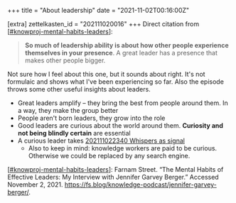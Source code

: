 +++
title = "About leadership"
date = "2021-11-02T00:16:00Z"

[extra]
zettelkasten_id = "202111020016"
+++
Direct citation from [[#knowproj-mental-habits-leaders](/zettelkasten/tags/knowproj-mental-habits-leaders)]:

> **So much of leadership ability is about how other people experience themselves in your presence**. A great leader has a presence that makes other people bigger.

Not sure how I feel about this one, but it sounds about right. It's not formulaic and shows what I've been experiencing so far. Also the episode throws some other useful insights about leaders.

- Great leaders amplify – they bring the best from people around them. In a way, they make the group better 
- People aren't born leaders, they grow into the role
- Good leaders are curious about the world around them. **Curiosity and not being blindly certain** are essential
- A curious leader takes [202111022340 Whispers as signal](/zettelkasten/202111022340-whispers-as-signal)
	- Also to keep in mind: knowledge workers are paid to be curious. Otherwise we could be replaced by any search engine.

[[#knowproj-mental-habits-leaders](/zettelkasten/tags/knowproj-mental-habits-leaders)]: Farnam Street. “The Mental Habits of Effective Leaders: My Interview with Jennifer Garvey Berger.” Accessed November 2, 2021. https://fs.blog/knowledge-podcast/jennifer-garvey-berger/.


